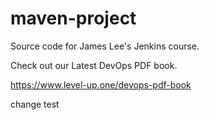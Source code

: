 # maven-project
Source code for James Lee's Jenkins course.

Check out our Latest DevOps PDF book.

https://www.level-up.one/devops-pdf-book

change test
